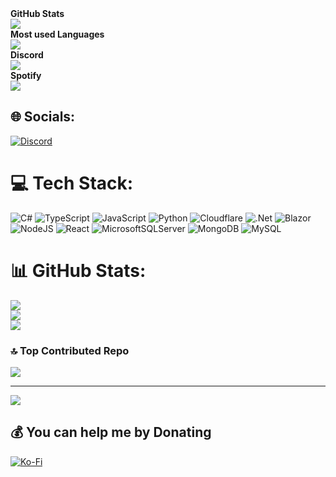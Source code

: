<summary><b>GitHub Stats</b></summary>
<a href="https://github.com/SpikeThatMike"><img src="https://github-readme-stats.vercel.app/api?username=SpikeThatMike&show_icons=true&theme=dark"/></a>
</br>
<summary><b>Most used Languages</b></summary>
<a href="https://github.com/SpikeThatMike"><img src="https://github-readme-stats.vercel.app/api/top-langs/?username=SpikeThatMike&theme=dark"/></a>
</br>
<summary><b>Discord</b></summary>
<a href="https://discord.com/users/320542523586117632"><img src="https://lanyard-profile-readme.vercel.app/api/320542523586117632"/></a>
</br>
<summary><b>Spotify</b></summary>
<a href="https://open.spotify.com/user/31raqvn14c8jxkg33ip9ot92f"><img src="https://spotify-recently-played-readme.vercel.app/api?user=31raqvn14c8jxkg33ip9ot92f&unique=true"/></a>



## 🌐 Socials:
[![Discord](https://img.shields.io/badge/Discord-%237289DA.svg?logo=discord&logoColor=white)](https://discord.gg/https://discord.gg/E2hpjwVkJe) 

# 💻 Tech Stack:
![C#](https://img.shields.io/badge/c%23-%23239120.svg?style=for-the-badge&logo=csharp&logoColor=white) ![TypeScript](https://img.shields.io/badge/typescript-%23007ACC.svg?style=for-the-badge&logo=typescript&logoColor=white) ![JavaScript](https://img.shields.io/badge/javascript-%23323330.svg?style=for-the-badge&logo=javascript&logoColor=%23F7DF1E) ![Python](https://img.shields.io/badge/python-3670A0?style=for-the-badge&logo=python&logoColor=ffdd54) ![Cloudflare](https://img.shields.io/badge/Cloudflare-F38020?style=for-the-badge&logo=Cloudflare&logoColor=white) ![.Net](https://img.shields.io/badge/.NET-5C2D91?style=for-the-badge&logo=.net&logoColor=white) ![Blazor](https://img.shields.io/badge/blazor-%235C2D91.svg?style=for-the-badge&logo=blazor&logoColor=white) ![NodeJS](https://img.shields.io/badge/node.js-6DA55F?style=for-the-badge&logo=node.js&logoColor=white) ![React](https://img.shields.io/badge/react-%2320232a.svg?style=for-the-badge&logo=react&logoColor=%2361DAFB) ![MicrosoftSQLServer](https://img.shields.io/badge/Microsoft%20SQL%20Server-CC2927?style=for-the-badge&logo=microsoft%20sql%20server&logoColor=white) ![MongoDB](https://img.shields.io/badge/MongoDB-%234ea94b.svg?style=for-the-badge&logo=mongodb&logoColor=white) ![MySQL](https://img.shields.io/badge/mysql-4479A1.svg?style=for-the-badge&logo=mysql&logoColor=white)
# 📊 GitHub Stats:
![](https://github-readme-stats.vercel.app/api?username=spikethatmike&theme=dark&hide_border=true&include_all_commits=true&count_private=true)<br/>
![](https://github-readme-streak-stats.herokuapp.com/?user=spikethatmike&theme=dark&hide_border=true)<br/>
![](https://github-readme-stats.vercel.app/api/top-langs/?username=spikethatmike&theme=dark&hide_border=true&include_all_commits=true&count_private=true&layout=compact)

### 🔝 Top Contributed Repo
![](https://github-contributor-stats.vercel.app/api?username=spikethatmike&limit=5&theme=dark&combine_all_yearly_contributions=true)

---
[![](https://visitcount.itsvg.in/api?id=spikethatmike&icon=0&color=0)](https://visitcount.itsvg.in)

  ## 💰 You can help me by Donating
  [![Ko-Fi](https://img.shields.io/badge/Ko--fi-F16061?style=for-the-badge&logo=ko-fi&logoColor=white)](https://ko-fi.com/spikethatmike) 

  
<!-- Proudly created with GPRM ( https://gprm.itsvg.in ) -->

